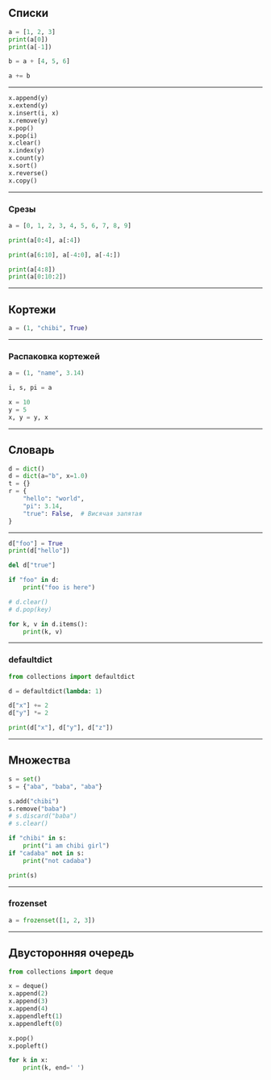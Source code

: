 ## Списки
```python
a = [1, 2, 3]
print(a[0])
print(a[-1])

b = a + [4, 5, 6]

a += b
```

---

```python
x.append(y)
x.extend(y)
x.insert(i, x)
x.remove(y)
x.pop()
x.pop(i)
x.clear()
x.index(y)
x.count(y)
x.sort()
x.reverse()
x.copy()
```

---

### Срезы
```python
a = [0, 1, 2, 3, 4, 5, 6, 7, 8, 9]

print(a[0:4], a[:4])

print(a[6:10], a[-4:0], a[-4:])

print(a[4:8])
print(a[0:10:2])
```

---

## Кортежи
```python
a = (1, "chibi", True)
```

---

### Распаковка кортежей
```python
a = (1, "name", 3.14)

i, s, pi = a

x = 10
y = 5
x, y = y, x
```

---

## Словарь
```python
d = dict()
d = dict(a="b", x=1.0)
t = {}
r = {
    "hello": "world",
    "pi": 3.14,
    "true": False,  # Висячая запятая
}
```

---

```python
d["foo"] = True
print(d["hello"])

del d["true"]

if "foo" in d:
	print("foo is here")

# d.clear()
# d.pop(key)

for k, v in d.items():
    print(k, v)
```

---

### defaultdict
```python
from collections import defaultdict

d = defaultdict(lambda: 1)

d["x"] += 2
d["y"] *= 2

print(d["x"], d["y"], d["z"])
```

---

## Множества
```python
s = set()
s = {"aba", "baba", "aba"}

s.add("chibi")
s.remove("baba")
# s.discard("baba")
# s.clear()

if "chibi" in s:
	print("i am chibi girl")
if "cadaba" not in s:
	print("not cadaba")

print(s)
```

---

### frozenset
```python
a = frozenset([1, 2, 3])
```

---

## Двусторонняя очередь
```python
from collections import deque

x = deque()
x.append(2)
x.append(3)
x.append(4)
x.appendleft(1)
x.appendleft(0)

x.pop()
x.popleft()

for k in x:
	print(k, end=' ')
```